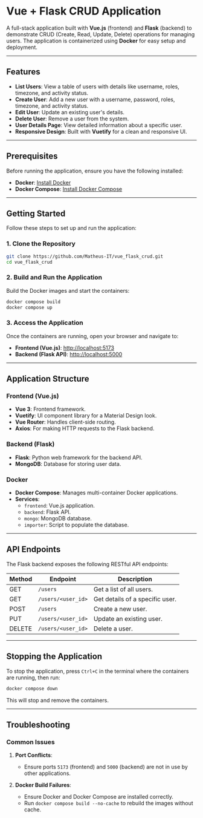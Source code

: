 # Vue + Flask CRUD Application

A full-stack application built with **Vue.js** (frontend) and **Flask** (backend) to demonstrate CRUD (Create, Read, Update, Delete) operations for managing users. The application is containerized using **Docker** for easy setup and deployment.

---

## Features

- **List Users**: View a table of users with details like username, roles, timezone, and activity status.
- **Create User**: Add a new user with a username, password, roles, timezone, and activity status.
- **Edit User**: Update an existing user's details.
- **Delete User**: Remove a user from the system.
- **User Details Page**: View detailed information about a specific user.
- **Responsive Design**: Built with **Vuetify** for a clean and responsive UI.

---

## Prerequisites

Before running the application, ensure you have the following installed:

- **Docker**: [Install Docker](https://docs.docker.com/get-docker/)
- **Docker Compose**: [Install Docker Compose](https://docs.docker.com/compose/install/)

---

## Getting Started

Follow these steps to set up and run the application:

### 1. Clone the Repository

```bash
git clone https://github.com/Matheus-IT/vue_flask_crud.git
cd vue_flask_crud
```

### 2. Build and Run the Application

Build the Docker images and start the containers:

```bash
docker compose build
docker compose up
```

### 3. Access the Application

Once the containers are running, open your browser and navigate to:

- **Frontend (Vue.js)**: [http://localhost:5173](http://localhost:5173)
- **Backend (Flask API)**: [http://localhost:5000](http://localhost:5000)

---

## Application Structure

### Frontend (Vue.js)

- **Vue 3**: Frontend framework.
- **Vuetify**: UI component library for a Material Design look.
- **Vue Router**: Handles client-side routing.
- **Axios**: For making HTTP requests to the Flask backend.

### Backend (Flask)

- **Flask**: Python web framework for the backend API.
- **MongoDB**: Database for storing user data.

### Docker

- **Docker Compose**: Manages multi-container Docker applications.
- **Services**:
  - `frontend`: Vue.js application.
  - `backend`: Flask API.
  - `mongo`: MongoDB database.
  - `importer`: Script to populate the database.
---

## API Endpoints

The Flask backend exposes the following RESTful API endpoints:

| Method | Endpoint           | Description                     |
|--------|--------------------|---------------------------------|
| GET    | `/users`           | Get a list of all users.        |
| GET    | `/users/<user_id>` | Get details of a specific user. |
| POST   | `/users`           | Create a new user.              |
| PUT    | `/users/<user_id>` | Update an existing user.        |
| DELETE | `/users/<user_id>` | Delete a user.                  |

---

## Stopping the Application

To stop the application, press `Ctrl+C` in the terminal where the containers are running, then run:

```bash
docker compose down
```

This will stop and remove the containers.

---

## Troubleshooting

### Common Issues

1. **Port Conflicts**:
   - Ensure ports `5173` (frontend) and `5000` (backend) are not in use by other applications.

2. **Docker Build Failures**:
   - Ensure Docker and Docker Compose are installed correctly.
   - Run `docker compose build --no-cache` to rebuild the images without cache.
